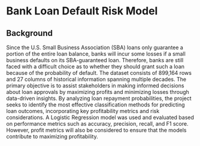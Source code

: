 # Bank Loan Default Risk Model

## Background  
Since the U.S. Small Business Association (SBA) loans only guarantee a portion of the entire loan balance, banks will incur some losses if a small business defaults on its SBA-guaranteed loan. Therefore, banks are still faced with a difficult choice as to whether they should grant such a loan because of the probability
of default. The dataset consists of 899,164 rows and 27 columns of historical information spanning multiple decades. The primary objective is to assist stakeholders in making informed decisions about loan approvals by maximizing profits and minimizing losses through data-driven insights. By analyzing loan repayment probabilities, the project seeks to identify the most effective classification methods for predicting loan outcomes, incorporating key profitability metrics and risk considerations. A Logistic Regression model was used and evaluated based on performance metrics such as accuracy, precision, recall, and F1 score. However, profit metrics will also be considered to ensure that the models contribute to maximizing profitability.



